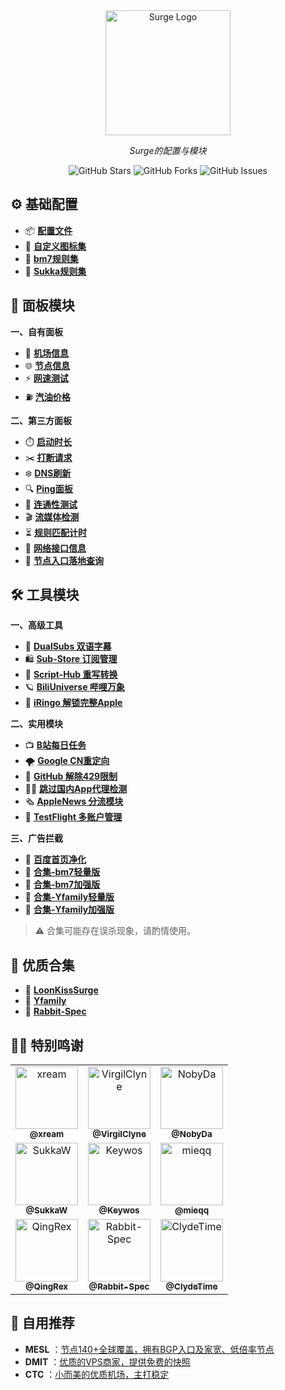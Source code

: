<div align="center">
  <img src="https://raw.githubusercontent.com/cc63/Surge/main/Module/Surge.png" width="200" alt="Surge Logo">
  <p><em>Surge的配置与模块</em></p>
  
  ![GitHub Stars](https://img.shields.io/github/stars/cc63/Surge?style=flat-square&color=gold)
  ![GitHub Forks](https://img.shields.io/github/forks/cc63/Surge?style=flat-square&color=blue)
  ![GitHub Issues](https://img.shields.io/github/issues/cc63/Surge?style=flat-square&color=green)
</div>

## ⚙️ 基础配置
-  📦 [**配置文件** ](https://github.com/cc63/Surge/tree/main/Conf)
-  🎨 [**自定义图标集** ](https://github.com/cc63/Surge/tree/main/Module/icon)
-  💾 [**bm7规则集**](https://github.com/blackmatrix7/ios_rule_script/tree/master/rule/Surge)
-  💾 [**Sukka规则集**](https://ruleset.skk.moe)

## 🌠 面板模块

**一、自有面板**
- 🚁 [**机场信息**](https://github.com/cc63/Surge/tree/main/Module/Panel/Sub-info)
- 🌐 [**节点信息**](https://github.com/cc63/Surge/tree/main/Module/Panel/IP-info)
- ⚡️ [**网速测试**](https://github.com/cc63/Surge/tree/main/Module/Panel/Speed)
- ⛽ [**汽油价格**](https://github.com/cc63/Surge/tree/main/Module/Panel/QiYou)

**二、第三方面板**
- ⏱️ [**启动时长**](https://github.com/Rabbit-Spec/Surge/tree/Master/Module/Panel/Surge-Pro)
- ✂️ [**打断请求**](https://github.com/cc63/Surge/tree/main/Module/Panel/Cut)
- ❄️ [**DNS刷新**](https://github.com/Rabbit-Spec/Surge/tree/Master/Module/Panel/Flush-DNS)
- 🔍 [**Ping面板**](https://github.com/Keywos/rule/tree/main/script/ping)
- 🎯 [**连通性测试**](https://github.com/cc63/Surge/tree/main/Module/Panel/Connectivity_Test)
- 🎬️ [**流媒体检测**](https://github.com/Rabbit-Spec/Surge/tree/Master/Module/Panel/Stream-All)
- ⏳ [**规则匹配计时**](https://github.com/cc63/Surge/tree/main/Module/Panel/MatchTime)
- 🛜 [**网络接口信息**](https://github.com/cc63/Surge/tree/main/Module/Panel/interface-info)
- 🪩 [**节点入口落地查询**](https://github.com/cc63/Surge/tree/main/Module/Panel/Net-X)



## 🛠️ 工具模块

**一、高级工具**

- 🍿️ [**DualSubs 双语字幕**](https://dualsubs.github.io/)
- 🛍️ [**Sub-Store 订阅管理**](https://github.com/sub-store-org/Sub-Store/tree/master/config)
- 📝 [**Script-Hub 重写转换**](https://github.com/Script-Hub-Org/Script-Hub)
- 🪐 [**BiliUniverse 哔哩万象**](https://biliuniverse.io/)
- 🍎 [**iRingo 解锁完整Apple**](https://nsringo.github.io/)

**二、实用模块**

- 📺 [**B站每日任务**](https://raw.githubusercontent.com/ClydeTime/BiliBili/main/modules/BiliBiliDailyBonus.sgmodule)
- 🌪️ [**Google CN重定向**](https://raw.githubusercontent.com/cc63/Surge/main/Module/Spec/Google_Rewrite.sgmodule)
- 🔐 [**GitHub 解除429限制**](https://raw.githubusercontent.com/cc63/Surge/main/Module/Spec/429.sgmodule)
- 🏄‍♂️ [**跳过国内App代理检测**](https://raw.githubusercontent.com/mieqq/mieqq/master/skip-proxy-lists.sgmodule)
- 🗞️ [**AppleNews 分流模块**](https://raw.githubusercontent.com/cc63/Surge/main/Module/Spec/News.sgmodule)
- 🛟 [**TestFlight 多账户管理**](https://raw.githubusercontent.com/NobyDa/Script/master/Surge/Module/TestFlightAccount.sgmodule)

**三、广告拦截**

- 🚫 [**百度首页净化**](https://github.com/Keywos/rule/tree/main/script/baidu_index)
- 🚫 [**合集-bm7轻量版**](https://raw.githubusercontent.com/blackmatrix7/ios_rule_script/master/rewrite/Surge/AdvertisingLite/AdvertisingLite_Mock.sgmodule)
- 🚫 [**合集-bm7加强版**](https://raw.githubusercontent.com/blackmatrix7/ios_rule_script/refs/heads/master/rewrite/Surge/Advertising/Advertising_Mock.sgmodule)
- 🚫 [**合集-Yfamily轻量版**](https://whatshub.top/module/adlite.sgmodule)
- 🚫 [**合集-Yfamily加强版**](https://whatshub.top/module/startingad.sgmodule)

> ⚠️ 合集可能存在误杀现象，请酌情使用。<br>

## 📁 优质合集

- 🧰 [**LoonKissSurge**](https://surge.qingr.moe)
- 🧰 [**Yfamily**](https://whatshub.top/surge)
- 🧰 [**Rabbit-Spec**](https://github.com/Rabbit-Spec/Surge/tree/Master/Module)


## 🧑‍💻 特别鸣谢

<div>
  <table>
     <tr>
      <td align="center"><a href="https://github.com/xream/scripts/tree/main/surge/modules"><img src="https://github.com/xream.png" width="100px;" alt="xream"/><br /><sub><b>@xream</b></sub></a></td>
      <td align="center"><a href="https://github.com/VirgilClyne"><img src="https://github.com/VirgilClyne.png" width="100px;" alt="VirgilClyne"/><br /><sub><b>@VirgilClyne</b></sub></a></td>
      <td align="center"><a href="https://github.com/NobyDa/Script"><img src="https://github.com/NobyDa.png" width="100px;" alt="NobyDa"/><br /><sub><b>@NobyDa</b></sub></a></td>
   </tr>
     <tr>
       <td align="center"><a href="https://github.com/SukkaW/Surge/"><img src="https://github.com/SukkaW.png" width="100px;" alt="SukkaW"/><br /><sub><b>@SukkaW</b></sub></a></td>
       <td align="center"><a href="https://github.com/Keywos/rule/tree/main/script"><img src="https://github.com/Keywos.png" width="100px;" alt="Keywos"/><br /><sub><b>@Keywos</b></sub></a></td>
       <td align="center"><a href="https://github.com/mieqq/mieqq"><img src="https://github.com/mieqq.png" width="100px;" alt="mieqq"/><br /><sub><b>@mieqq</b></sub></a></td>
    </tr>
     <tr>
      <td align="center"><a href="https://github.com/QingRex/LoonKissSurge/"><img src="https://github.com/QingRex.png" width="100px;" alt="QingRex"/><br /><sub><b>@QingRex</b></sub></a></td>
      <td align="center"><a href="https://github.com/Rabbit-Spec/Surge"><img src="https://github.com/Rabbit-Spec.png" width="100px;" alt="Rabbit-Spec"/><br /><sub><b>@Rabbit-Spec</b></sub></a></td>
      <td align="center"><a href="https://github.com/ClydeTime"><img src="https://github.com/ClydeTime.png" width="100px;" alt="ClydeTime"/><br /><sub><b>@ClydeTime</b></sub></a></td>
     </tr> 
  </table>
</div>



## 🛒 自用推荐

- **MESL** ：[节点140+全球覆盖，拥有BGP入口及家宽、低倍率节点](https://in.mesl.cloud/#/register?code=ew06hQ6A)
- **DMIT** ：[优质的VPS商家，提供免费的快照](https://www.dmit.io/aff.php?aff=11797)
- **CTC** ：[小而美的优质机场，主打稳定](https://www.jinglongyu.com/#/register?code=ZlsRp5La)

